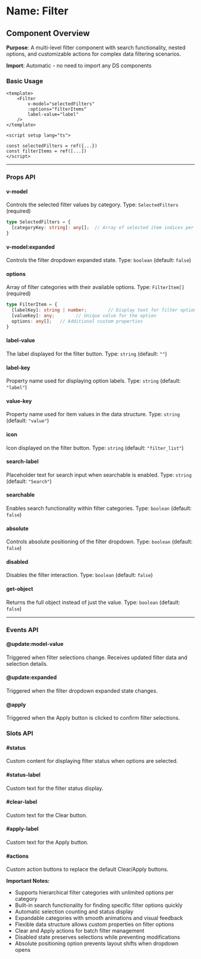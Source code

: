 # Name: Filter
## Component Overview

**Purpose**: A multi-level filter component with search functionality, nested options, and customizable actions for complex data filtering scenarios.

**Import**: Automatic - no need to import any DS components

### Basic Usage

```vue
<template>
    <Filter 
        v-model="selectedFilters"
        :options="filterItems"
        label-value="label"
    />
</template>

<script setup lang="ts">

const selectedFilters = ref({...})
const filterItems = ref([...])
</script>
```

---

### Props API

#### v-model
Controls the selected filter values by category. Type: `SelectedFilters` (required)

```typescript
type SelectedFilters = {
  [categoryKey: string]: any[];  // Array of selected item indices per category
}
```

#### v-model:expanded
Controls the filter dropdown expanded state. Type: `boolean` (default: `false`)

#### options
Array of filter categories with their available options. Type: `FilterItem[]` (required)

```typescript
type FilterItem = {
  [labelKey]: string | number;        // Display text for filter option
  [valueKey]: any;        // Unique value for the option
  options: any[];   // Additional custom properties
}
```

#### label-value
The label displayed for the filter button. Type: `string` (default: `""`)

#### label-key
Property name used for displaying option labels. Type: `string` (default: `"label"`)

#### value-key
Property name used for item values in the data structure. Type: `string` (default: `"value"`)

#### icon
Icon displayed on the filter button. Type: `string` (default: `"filter_list"`)

#### search-label
Placeholder text for search input when searchable is enabled. Type: `string` (default: `"Search"`)

#### searchable
Enables search functionality within filter categories. Type: `boolean` (default: `false`)

#### absolute
Controls absolute positioning of the filter dropdown. Type: `boolean` (default: `false`)

#### disabled
Disables the filter interaction. Type: `boolean` (default: `false`)

#### get-object
Returns the full object instead of just the value. Type: `boolean` (default: `false`)

---

### Events API

#### @update:model-value
Triggered when filter selections change. Receives updated filter data and selection details.

#### @update:expanded
Triggered when the filter dropdown expanded state changes.

#### @apply
Triggered when the Apply button is clicked to confirm filter selections.

### Slots API

#### #status
Custom content for displaying filter status when options are selected.

#### #status-label
Custom text for the filter status display.

#### #clear-label
Custom text for the Clear button.

#### #apply-label
Custom text for the Apply button.

#### #actions
Custom action buttons to replace the default Clear/Apply buttons.

**Important Notes:**
- Supports hierarchical filter categories with unlimited options per category
- Built-in search functionality for finding specific filter options quickly
- Automatic selection counting and status display
- Expandable categories with smooth animations and visual feedback
- Flexible data structure allows custom properties on filter options
- Clear and Apply actions for batch filter management
- Disabled state preserves selections while preventing modifications
- Absolute positioning option prevents layout shifts when dropdown opens
